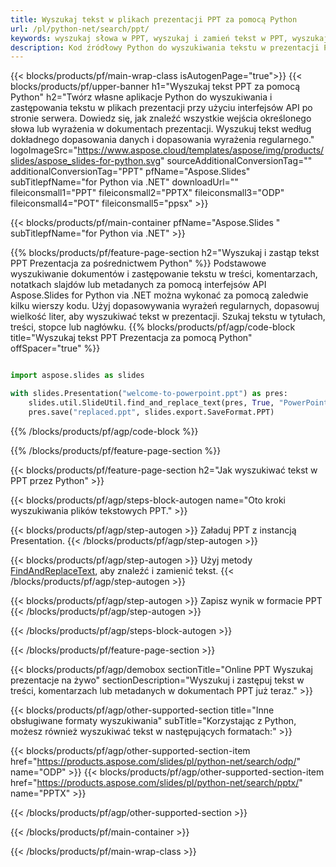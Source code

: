 ```yaml
---
title: Wyszukaj tekst w plikach prezentacji PPT za pomocą Python
url: /pl/python-net/search/ppt/
keywords: wyszukaj słowa w PPT, wyszukaj i zamień tekst w PPT, wyszukaj tekst PPT Prezentacja
description: Kod źródłowy Python do wyszukiwania tekstu w prezentacji PPT.
---
```


{{< blocks/products/pf/main-wrap-class isAutogenPage="true">}}
{{< blocks/products/pf/upper-banner h1="Wyszukaj tekst PPT za pomocą Python" h2="Twórz własne aplikacje Python do wyszukiwania i zastępowania tekstu w plikach prezentacji przy użyciu interfejsów API po stronie serwera. Dowiedz się, jak znaleźć wszystkie wejścia określonego słowa lub wyrażenia w dokumentach prezentacji. Wyszukuj tekst według dokładnego dopasowania danych i dopasowania wyrażenia regularnego." logoImageSrc="https://www.aspose.cloud/templates/aspose/img/products/slides/aspose_slides-for-python.svg" sourceAdditionalConversionTag="" additionalConversionTag="PPT" pfName="Aspose.Slides" subTitlepfName="for Python via .NET" downloadUrl="" fileiconsmall1="PPT" fileiconsmall2="PPTX" fileiconsmall3="ODP" fileiconsmall4="POT" fileiconsmall5="ppsx" >}}

{{< blocks/products/pf/main-container pfName="Aspose.Slides " subTitlepfName="for Python via .NET" >}}

{{% blocks/products/pf/feature-page-section  h2="Wyszukaj i zastąp tekst PPT Prezentacja za pośrednictwem Python" %}}
Podstawowe wyszukiwanie dokumentów i zastępowanie tekstu w treści, komentarzach, notatkach slajdów lub metadanych za pomocą interfejsów API Aspose.Slides for Python via .NET można wykonać za pomocą zaledwie kilku wierszy kodu. Użyj dopasowywania wyrażeń regularnych, dopasowuj wielkość liter, aby wyszukiwać tekst w prezentacji. Szukaj tekstu w tytułach, treści, stopce lub nagłówku.
{{% blocks/products/pf/agp/code-block title="Wyszukaj tekst PPT Prezentacja za pomocą Python" offSpacer="true" %}}

```py

import aspose.slides as slides

with slides.Presentation("welcome-to-powerpoint.ppt") as pres:
    slides.util.SlideUtil.find_and_replace_text(pres, True, "PowerPoint", "Aspose.Slides", None)
    pres.save("replaced.ppt", slides.export.SaveFormat.PPT)
```

{{% /blocks/products/pf/agp/code-block %}}

{{% /blocks/products/pf/feature-page-section %}}

{{< blocks/products/pf/feature-page-section  h2="Jak wyszukiwać tekst w PPT przez Python" >}}

{{< blocks/products/pf/agp/steps-block-autogen name="Oto kroki wyszukiwania plików tekstowych PPT." >}}

{{< blocks/products/pf/agp/step-autogen >}}
Załaduj PPT z instancją Presentation.
{{< /blocks/products/pf/agp/step-autogen >}}

{{< blocks/products/pf/agp/step-autogen >}}
Użyj metody [FindAndReplaceText](https://reference.aspose.com/slides/python-net/aspose.slides.util/slideutil/), aby znaleźć i zamienić tekst.
{{< /blocks/products/pf/agp/step-autogen >}}

{{< blocks/products/pf/agp/step-autogen >}}
Zapisz wynik w formacie PPT
{{< /blocks/products/pf/agp/step-autogen >}}

{{< /blocks/products/pf/agp/steps-block-autogen >}}

{{< /blocks/products/pf/feature-page-section >}}

{{< blocks/products/pf/agp/demobox sectionTitle="Online PPT Wyszukaj prezentacje na żywo" sectionDescription="Wyszukuj i zastępuj tekst w treści, komentarzach lub metadanych w dokumentach PPT już teraz." >}}

{{< blocks/products/pf/agp/other-supported-section title="Inne obsługiwane formaty wyszukiwania" subTitle="Korzystając z Python, możesz również wyszukiwać tekst w następujących formatach:" >}}

{{< blocks/products/pf/agp/other-supported-section-item href="https://products.aspose.com/slides/pl/python-net/search/odp/" name="ODP" >}}
{{< blocks/products/pf/agp/other-supported-section-item href="https://products.aspose.com/slides/pl/python-net/search/pptx/" name="PPTX" >}}


{{< /blocks/products/pf/agp/other-supported-section >}}

{{< /blocks/products/pf/main-container >}}
    
{{< /blocks/products/pf/main-wrap-class >}}